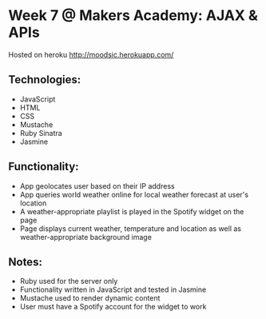 Week 7 @ Makers Academy: AJAX & APIs
====================================

Hosted on heroku http://moodsic.herokuapp.com/

Technologies:
-------------
- JavaScript
- HTML
- CSS
- Mustache
- Ruby Sinatra
- Jasmine

Functionality:
--------------
- App geolocates user based on their IP address
- App queries world weather online for local weather forecast at user's location
- A weather-appropriate playlist is played in the Spotify widget on the page
- Page displays current weather, temperature and location as well as weather-appropriate background image

Notes:
-----
- Ruby used for the server only
- Functionality written in JavaScript and tested in Jasmine
- Mustache used to render dynamic content
- User must have a Spotify account for the widget to work
